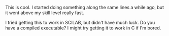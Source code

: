This is cool. I started doing something along the same lines a while ago, but it went above my skill level really fast.  
  
I tried getting this to work in SCILAB, but didn't have much luck. Do you have a compiled executable? I might try getting it to work in C if I'm bored.